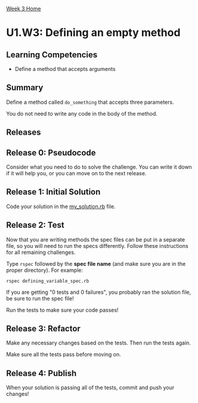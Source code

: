 [Week 3 Home](../../)

# U1.W3: Defining an empty method

## Learning Competencies
- Define a method that accepts arguments

## Summary
Define a method called `do_something` that accepts three parameters.

You do not need to write any code in the body of the method.

## Releases

## Release 0: Pseudocode
Consider what you need to do to solve the challenge. You can write it down if it will help you, or you can move on to the next release.

## Release 1: Initial Solution
Code your solution in the [my_solution.rb](my_solution.rb) file.

## Release 2: Test
Now that you are writing methods the spec files can be put in a separate file, so you will need to run the specs differently. Follow these instructions for all remaining challenges.

Type `rspec` followed by the **spec file name** (and make sure you are in the proper directory). For example:

`rspec defining_variable_spec.rb`

If you are getting "0 tests and 0 failures", you probably ran the solution file, be sure to run the spec file!

Run the tests to make sure your code passes!

## Release 3: Refactor
Make any necessary changes based on the tests. Then run the tests again.

Make sure all the tests pass before moving on.

## Release 4: Publish
When your solution is passing all of the tests, commit and push your changes!